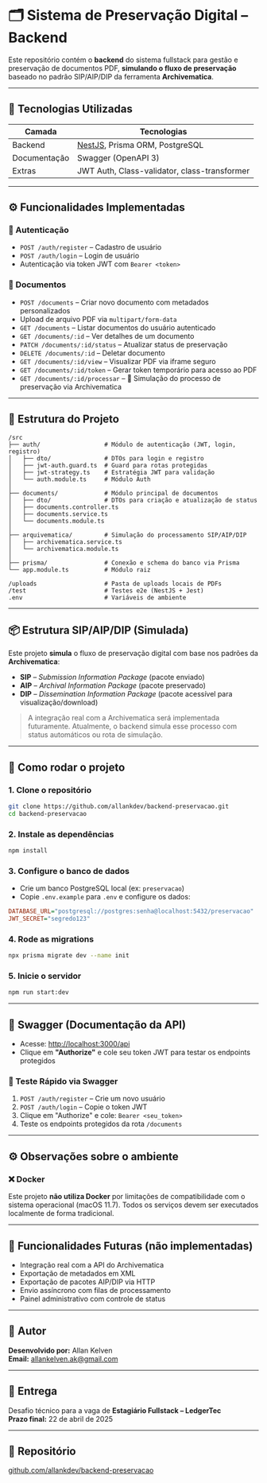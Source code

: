 # 🗂️ Sistema de Preservação Digital – Backend

Este repositório contém o **backend** do sistema fullstack para gestão e preservação de documentos PDF, **simulando o fluxo de preservação** baseado no padrão SIP/AIP/DIP da ferramenta **Archivematica**.

---

## 🚀 Tecnologias Utilizadas

| Camada       | Tecnologias                                                |
|--------------|------------------------------------------------------------|
| Backend      | [NestJS](https://nestjs.com/), Prisma ORM, PostgreSQL      |
| Documentação | Swagger (OpenAPI 3)                                        |
| Extras       | JWT Auth, Class-validator, class-transformer               |

---

## ⚙️ Funcionalidades Implementadas

### 🔐 Autenticação
- `POST /auth/register` – Cadastro de usuário  
- `POST /auth/login` – Login de usuário  
- Autenticação via token JWT com `Bearer <token>`

### 📄 Documentos
- `POST /documents` – Criar novo documento com metadados personalizados  
- Upload de arquivo PDF via `multipart/form-data`  
- `GET /documents` – Listar documentos do usuário autenticado  
- `GET /documents/:id` – Ver detalhes de um documento  
- `PATCH /documents/:id/status` – Atualizar status de preservação  
- `DELETE /documents/:id` – Deletar documento  
- `GET /documents/:id/view` – Visualizar PDF via iframe seguro  
- `GET /documents/:id/token` – Gerar token temporário para acesso ao PDF  
- `GET /documents/:id/processar` – 🔁 Simulação do processo de preservação via Archivematica

---

## 📁 Estrutura do Projeto

```
/src
├── auth/                  # Módulo de autenticação (JWT, login, registro)
│   ├── dto/               # DTOs para login e registro
│   ├── jwt-auth.guard.ts  # Guard para rotas protegidas
│   ├── jwt-strategy.ts    # Estratégia JWT para validação
│   └── auth.module.ts     # Módulo Auth
│
├── documents/             # Módulo principal de documentos
│   ├── dto/               # DTOs para criação e atualização de status
│   ├── documents.controller.ts
│   ├── documents.service.ts
│   └── documents.module.ts
│
├── arquivematica/         # Simulação do processamento SIP/AIP/DIP
│   ├── archivematica.service.ts
│   └── archivematica.module.ts
│
├── prisma/                # Conexão e schema do banco via Prisma
└── app.module.ts          # Módulo raiz

/uploads                   # Pasta de uploads locais de PDFs  
/test                      # Testes e2e (NestJS + Jest)  
.env                       # Variáveis de ambiente  
```

---

## 📦 Estrutura SIP/AIP/DIP (Simulada)

Este projeto **simula** o fluxo de preservação digital com base nos padrões da **Archivematica**:

- **SIP** – *Submission Information Package* (pacote enviado)  
- **AIP** – *Archival Information Package* (pacote preservado)  
- **DIP** – *Dissemination Information Package* (pacote acessível para visualização/download)  

> A integração real com a Archivematica será implementada futuramente. Atualmente, o backend simula esse processo com status automáticos ou rota de simulação.

---

## 🧪 Como rodar o projeto

### 1. Clone o repositório

```bash
git clone https://github.com/allankdev/backend-preservacao.git
cd backend-preservacao
```

### 2. Instale as dependências

```bash
npm install
```

### 3. Configure o banco de dados

- Crie um banco PostgreSQL local (ex: `preservacao`)
- Copie `.env.example` para `.env` e configure os dados:

```ini
DATABASE_URL="postgresql://postgres:senha@localhost:5432/preservacao"
JWT_SECRET="segredo123"
```

### 4. Rode as migrations

```bash
npx prisma migrate dev --name init
```

### 5. Inicie o servidor

```bash
npm run start:dev
```

---

## 📄 Swagger (Documentação da API)

- Acesse: [http://localhost:3000/api](http://localhost:3000/api)
- Clique em **"Authorize"** e cole seu token JWT para testar os endpoints protegidos

### 🔐 Teste Rápido via Swagger

1. `POST /auth/register` – Crie um novo usuário  
2. `POST /auth/login` – Copie o token JWT  
3. Clique em "Authorize" e cole: `Bearer <seu_token>`  
4. Teste os endpoints protegidos da rota `/documents`

---

## ⚙️ Observações sobre o ambiente

### ❌ Docker
Este projeto **não utiliza Docker** por limitações de compatibilidade com o sistema operacional (macOS 11.7). Todos os serviços devem ser executados localmente de forma tradicional.

---

## 🌟 Funcionalidades Futuras (não implementadas)

- Integração real com a API do Archivematica  
- Exportação de metadados em XML  
- Exportação de pacotes AIP/DIP via HTTP  
- Envio assíncrono com filas de processamento  
- Painel administrativo com controle de status

---

## 👤 Autor

**Desenvolvido por:** Allan Kelven  
**Email:** [allankelven.ak@gmail.com](mailto:allankelven.ak@gmail.com)

---

## 📅 Entrega

Desafio técnico para a vaga de **Estagiário Fullstack – LedgerTec**  
**Prazo final:** 22 de abril de 2025

---

## 🔗 Repositório

[github.com/allankdev/backend-preservacao](https://github.com/allankdev/backend-preservacao)
